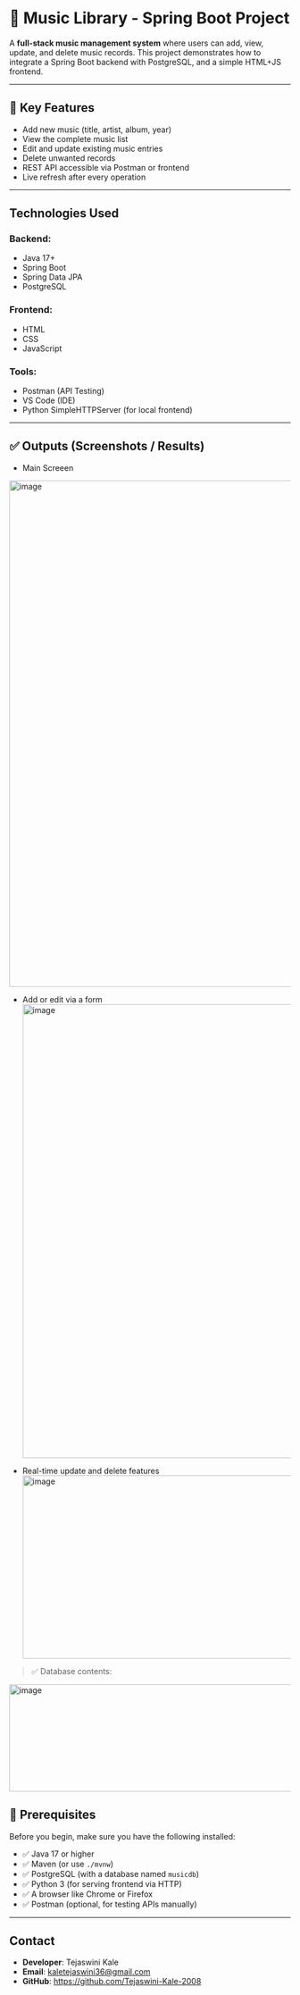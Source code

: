 # 🎵 Music Library - Spring Boot Project

A **full-stack music management system** where users can add, view, update, and delete music records. This project demonstrates how to integrate a Spring Boot backend with PostgreSQL, and a simple HTML+JS frontend.

---

## 🔑 Key Features

-  Add new music (title, artist, album, year)
-  View the complete music list
-  Edit and update existing music entries
-  Delete unwanted records
-  REST API accessible via Postman or frontend
-  Live refresh after every operation

---

##  Technologies Used

### Backend:
- Java 17+
- Spring Boot
- Spring Data JPA
- PostgreSQL

### Frontend:
- HTML
- CSS
- JavaScript

### Tools:
- Postman (API Testing)
- VS Code (IDE)
- Python SimpleHTTPServer (for local frontend)

---

## ✅ Outputs (Screenshots / Results)

- Main Screeen
<img width="1192" height="907" alt="image" src="https://github.com/user-attachments/assets/ced0e4cb-a373-4b3d-8f14-53d3583c98cb" />

- Add or edit via a form
  <img width="1077" height="813" alt="image" src="https://github.com/user-attachments/assets/8d9c8c9f-602f-4a8d-9410-e3a50361e364" />

- Real-time update and delete features
  <img width="951" height="328" alt="image" src="https://github.com/user-attachments/assets/119e25ec-333f-4696-8c6d-6c4a7716c1d5" />

> ✅ Database contents:

<img width="810" height="192" alt="image" src="https://github.com/user-attachments/assets/00021b17-8123-4ba7-b6fa-f48c6e6b2181" />

## 🧰 Prerequisites

Before you begin, make sure you have the following installed:

- ✅ Java 17 or higher
- ✅ Maven (or use `./mvnw`)
- ✅ PostgreSQL (with a database named `musicdb`)
- ✅ Python 3 (for serving frontend via HTTP)
- ✅ A browser like Chrome or Firefox
- ✅ Postman (optional, for testing APIs manually)

---

## Contact

*  **Developer**: Tejaswini Kale
*  **Email**: kaletejaswini36@gmail.com
*  **GitHub**: https://github.com/Tejaswini-Kale-2008


